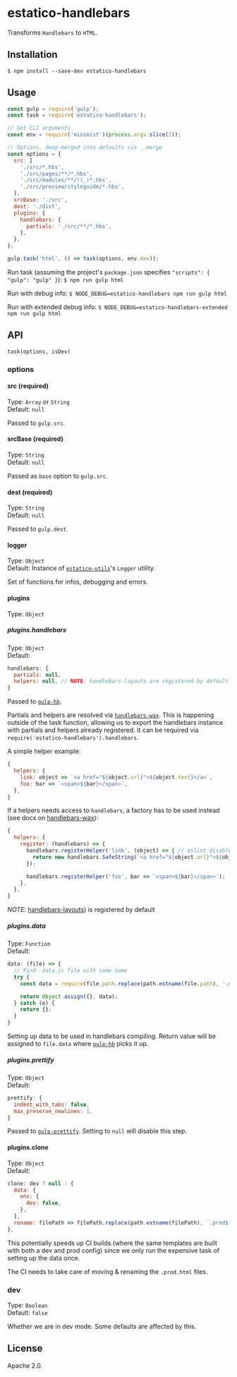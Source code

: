 # estatico-handlebars

Transforms `Handlebars` to `HTML`.

## Installation

```
$ npm install --save-dev estatico-handlebars
```

## Usage

```js
const gulp = require('gulp');
const task = require('estatico-handlebars');

// Get CLI arguments
const env = require('minimist')(process.argv.slice(2));

// Options, deep-merged into defaults via _.merge
const options = {
  src: [
    './src/*.hbs',
    './src/pages/**/*.hbs',
    './src/modules/**/!(_)*.hbs',
    './src/preview/styleguide/*.hbs',
  ],
  srcBase: './src',
  dest: './dist',
  plugins: {
    handlebars: {
      partials: './src/**/*.hbs',
    },
  },
};

gulp.task('html', () => task(options, env.dev));
```

Run task (assuming the project's `package.json` specifies `"scripts": { "gulp": "gulp" }`):
`$ npm run gulp html`

Run with debug info:
`$ NODE_DEBUG=estatico-handlebars npm run gulp html`

Run with extended debug info:
`$ NODE_DEBUG=estatico-handlebars-extended npm run gulp html`


## API

`task(options, isDev)`

### options

#### src (required)

Type: `Array` or `String`<br>
Default: `null`

Passed to `gulp.src`.

#### srcBase (required)

Type: `String`<br>
Default: `null`

Passed as `base` option to `gulp.src`.

#### dest (required)

Type: `String`<br>
Default: `null`

Passed to `gulp.dest`.

#### logger

Type: `Object`<br>
Default: Instance of [`estatico-utils`](../estatico-utils)'s `Logger` utility.

Set of functions for infos, debugging and errors.

#### plugins

Type: `Object`

##### plugins.handlebars

Type: `Object`<br>
Default:
```js
handlebars: {
  partials: null,
  helpers: null, // NOTE: handlebars-layouts are registered by default
}
```

Passed to [`gulp-hb`](https://www.npmjs.com/package/gulp-hb).

Partials and helpers are resolved via [`handlebars-wax`](https://www.npmjs.com/package/handlebars-wax). This is happening outside of the task function, allowing us to export the handlebars instance with partials and helpers already registered. It can be required via `require('estatico-handlebars').handlebars`.

A simple helper example:
```js
{
  helpers: {
    link: object => `<a href="${object.url}">${object.text}</a>`,
    foo: bar => `<span>${bar}</span>`,
  },
}
```

If a helpers needs access to `handlebars`, a factory has to be used instead (see docs on [handlebars-wax](https://github.com/shannonmoeller/handlebars-wax#exporting-a-factory)):
```js
{
  helpers: {
    register: (handlebars) => {
      handlebars.registerHelper('link', (object) => { // eslint-disable-line arrow-body-style
        return new handlebars.SafeString(`<a href="${object.url}">${object.text}</a>`);
      });

      handlebars.registerHelper('foo', bar => `<span>${bar}</span>`);
    },
  },
}
```

*NOTE*: [handlebars-layouts](https://github.com/shannonmoeller/handlebars-layouts)) is registered by default

##### plugins.data

Type: `Function`<br>
Default:
```js
data: (file) => {
  // Find .data.js file with same name
  try {
    const data = require(file.path.replace(path.extname(file.path), '.data.js'));

    return Object.assign({}, data);
  } catch (e) {
    return {};
  }
}
```

Setting up data to be used in handlebars compiling. Return value will be assigned to `file.data` where [`gulp-hb`](https://www.npmjs.com/package/gulp-hb) picks it up.

##### plugins.prettify

Type: `Object`<br>
Default:
```js
prettify: {
  indent_with_tabs: false,
  max_preserve_newlines: 1,
}
```

Passed to [`gulp-prettify`](https://www.npmjs.com/package/gulp-prettify). Setting to `null` will disable this step.

#### plugins.clone

Type: `Object`<br>
Default:
```js
clone: dev ? null : {
  data: {
    env: {
      dev: false,
    },
  },
  rename: filePath => filePath.replace(path.extname(filePath), `.prod${path.extname(filePath)}`),
},
```

This potentially speeds up CI builds (where the same templates are built with both a dev and prod config) since we only run the expensive task of setting up the data once.

The CI needs to take care of moving & renaming the `.prod.html` files.

### dev

Type: `Boolean`<br>
Default: `false`

Whether we are in dev mode. Some defaults are affected by this.

## License

Apache 2.0.

